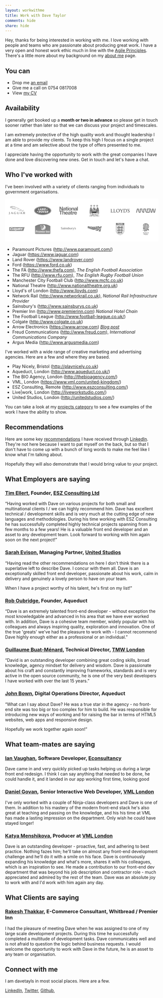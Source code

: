 ```yaml
---
layout: workwithme
title: Work with Dave Taylor
comments: hide
share: hide
---
```


Hey, thanks for being interested in working with me. I love working with
people and teams who are passionate about producing great work. I have a 
very open and honest work ethic much in line with the
[Agile Principles](http://agilemanifesto.org/principles.html). There's
a little more about my background on my [about me](/davetayls) page.

## You can
 - Drop me [an email](mailto:dave.taylor@pogokid.com)
 - Give me a call on 0754 0817008
 - View [my CV](/cv)

## Availability

I generally get booked up a **month or two in advance** so please get in touch sooner rather than
later so that we can discuss your project and timescales.

I am extremely protective of the high quality work and thought leadership I am able to 
provide my clients. To keep this high I focus on a single project at a time and am selective
about the type of offers presented to me.

I appreciate having the opportunity to work with the great companies I have done and love discovering new ones.
Get in touch and let's have a chat.

## Who I've worked with

I've been involved with a variety of clients ranging from individuals to
government organisations.

![client logos](/content/clientlogos.gif)

 - Paramount Pictures (<http://www.paramount.com/>)
 - Jaguar (<https://www.jaguar.com>)
 - Land Rover (<https://www.landrover.com>)
 - Ford (<https://www.ford.co.uk>)
 - The FA (<http://www.thefa.com>), _The English Football Association_
 - The RFU (<http://www.rfu.com>), _The English Rugby Football Union_
 - Manchester City Football Club (<http://www.mcfc.co.uk>)
 - National Theatre (<http://www.nationaltheatre.org.uk>)
 - Lloyd's of London (<http://www.lloyds.com>)
 - Network Rail (<http://www.networkrail.co.uk>), _National Rail Infrastructure Provider_
 - Sainsbury's (<http://www.sainsburys.co.uk>)
 - Premier Inn (<http://www.premierinn.com>) _National Hotel Chain_
 - The Football League (<http://www.football-league.co.uk/>)
 - Colgate (<http://www.colgate.co.uk>)
 - Arrow Electronics (<https://www.arrow.com>) _[Blog post](/blog/2016/01/08/arrow-electronics-the-global-component-provider/)_
 - Freud Communications (<http://www.freud.com>), _International Communications Company_
 - Argus Media (<http://www.argusmedia.com>)

I've worked with a wide range of creative marketing and advertising agencies. Here are a few and where they are based.

 - Play Nicely, Bristol (<http://playnicely.co.uk>)
 - Aqueduct, London (<http://www.aqueduct.co.uk/>)
 - The BIO Agency, London (<http://thebioagency.com/>)
 - VML, London (<https://www.vml.com/united-kingdom/>)
 - ESZ Consulting, Remote (<http://www.eszconsulting.com/>)
 - Live|work, London (<http://liveworkstudio.com/>)
 - United Studios, London (<http://unitedstudios.com/>)

You can take a look at my [projects category](/blog/category/project/) to see a few 
examples of the work I have the ability to show.

## Recommendations

Here are some key [recommendations](http://www.linkedin.com/profile/view?id=41712048#recommendations) I have received through [LinkedIn](http://www.linkedin.com/in/davetayls). They're not here because I want to pat myself on the back, but so that I don't have to come up with a bunch of long words to make me feel like I know what I'm talking about.

Hopefully they will also demonstrate that I would bring value to your project.


## What Employers are saying

### [Tim Ellert](https://www.linkedin.com/in/timellert), Founder, [ESZ Consulting Ltd](http://eszconsulting.com)

“Having worked with Dave on various projects for both small and multinational clients I / we can highly recommend him. Dave has excellent technical / development skills and is very much at the cutting edge of new languages and methodologies. During his time working with ESZ Consulting he has successfully completed highly technical projects spanning from a few months to a few years! He is a valuable front end developer and an asset to any development team. Look forward to working with him again soon on the next project!”


### [Sarah Evison](http://uk.linkedin.com/pub/sarah-evison/1/9a2/7a0), Managing Partner, [United Studios](http://unitedstudios.com)

“Having read the other recommendations on here I don't think there is a superlative left to describe Dave. I concur with them all. Dave is an exceptionally skilled front end developer, passionate about his work, calm in delivery and genuinely a lovely person to have on your team.

When I have a project worthy of his talent, he's first on my list!”


### [Rob Oubridge](http://www.linkedin.com/pub/rob-oubridge/1/167/845), Founder, Aqueduct

“Dave is an extremely talented front-end developer - without exception the most knowledgable and advanced in his area that we have ever worked with. In addition, Dave is a cohesive team member, widely popular with his colleagues and always inspiring quality, exploration and innovation. One of the true 'greats' we've had the pleasure to work with - I cannot recommend Dave highly enough either as a professional or an individual.”


### [Guillaume Buat-Ménard](http://www.linkedin.com/in/buatmenard), Technical Director, [TMW London](http://www.tmw.co.uk)

“David is an outstanding developer combining great coding skills, broad knowledge, agency mindset for delivery and wisdom. Dave is passionate about his craft and constantly improving frameworks, standards and is very active in the open source community, he is one of the very best developers I have worked with over the last 15 years.”


### [John Bown](http://www.linkedin.com/in/johnbown), Digital Operations Director, Aqueduct

“What can I say about Dave? He was a true star in the agency - no front-end site was too big or too complex for him to build. He was responsible for introducing new ways of working and for raising the bar in terms of HTML5 websites, web apps and responsive design.

Hopefully we work together again soon!”



## What team-mates are saying

### [Ian Vaughan](https://www.linkedin.com/in/ianvaughan), Software Developer, [Econsultancy](https://econsultancy.com)

Dave came in and very quickly picked up tasks helping us during a large front end redesign. I think I can say anything that needed to be done, he could handle it, and it landed in our app working first time, looking good


### [Daniel Govan](http://uk.linkedin.com/pub/daniel-govan/1/751/922/), Senior Interactive Web Developer, [VML London](http://london.vml.com)

I've only worked with a couple of Ninja-class developers and Dave is one of them. In addition to his mastery of the modern front-end stack he's also great at teaching and passing on the knowledge, and his his time at VML has made a lasting impression on the department. Only wish he could have stayed longer!


### [Katya Menshikova](http://uk.linkedin.com/in/katyamenshikova/), Producer at [VML London](http://london.vml.com)

Dave is an outstanding developer - proactive, fast, and adhering to best practice. Nothing fazes him; he'll take on almost any front-end development challenge and he'll do it with a smile on his face. Dave is continuously expanding his knowledge and what's more, shares it with his colleagues, which is an inspiration to see. He made a contribution to our front-end dev department that was beyond his job description and contractor role - much appreciated and admired by the rest of the team. Dave was an absolute joy to work with and I'd work with him again any day.



## What Clients are saying

### [Rakesh Thakkar](http://uk.linkedin.com/pub/rakesh-thakkar/14/3a2/64a/), E-Commerce Consultant, Whitbread / Premier Inn

I had the pleasure of meeting Dave when he was assigned to one of my large scale development projects. During this time he successfully completed a multitude of development tasks. Dave communicates well and is not afraid to question the logic behind business requests. I would welcome the opportunity to work with Dave in the future, he is an asset to any team or organisation.




## Connect with me

I am davetayls in most social places. Here are a few.

[LinkedIn](http://www.linkedin.com/in/davetayls),
[Twitter](http://twitter.com/davetayls),
[Github](http://github.com/davetayls),

